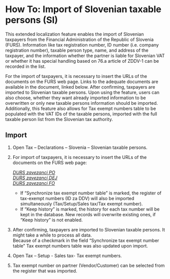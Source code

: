 # How To: Import of Slovenian taxable persons (SI)

This extended localization feature enables the import of Slovenian taxpayers from the Financial Administration of the Republic of Slovenia (FURS). Information like tax registration number, ID number (i.e. company registration number), taxable person type, name, and address of the taxpayer, and the information whether the partner is liable for Slovenian VAT or whether it has special handling based on 76.a article of ZDDV-1 can be recorded in the list.

For the import of taxpayers, it is necessary to insert the URLs of the documents on the FURS web page. Links to the adequate documents are available in the document, linked below. After confirming, taxpayers are imported to Slovenian taxable persons. Upon using the feature, users can also choose, whether they want already imported information to be overwritten or only new taxable persons information should be imported. Additionally, this feature also allows for Tax exempt numbers table to be populated with the VAT IDs of the taxable persons, imported with the full taxable person list from the Slovenian tax authority. 

## Import

1. Open Tax – Declarations – Slovenia – Slovenian taxable persons.
2. For import of taxpayers, it is necessary to insert the URLs of the documents on the FURS web page: <br>

   *[DURS zavezanci PO](http://datoteke.durs.gov.si/DURS_zavezanci_PO.zip)*<br>
   *[DURS zavezanci DEJ](http://datoteke.durs.gov.si/DURS_zavezanci_DEJ.zip)* <br>
   *[DURS zavezanci FO](http://datoteke.durs.gov.si/DURS_zavezanci_FO.zip)* <br>

   - If “Synchronize tax exempt number table” is marked, the register of tax-exempt numbers (ID za DDV) will also be imported simultaneously (Tax/Setup/Sales tax/Tax exempt number).  
   - If “Keep history” is marked, the history for each tax number will be kept in the database. New records will overwrite existing ones, if “Keep history” is not enabled.  

3. After confirming, taxpayers are imported to Slovenian taxable persons. It might take a while to process all data.  
Because of a checkmark in the field “Synchronize tax exempt number table” Tax exempt numbers table was also updated upon import. 
4. Open Tax – Setup - Sales tax- Tax exempt numbers.
5. Tax exempt number on partner (Vendor/Customer) can be selected from the register that was imported. 
